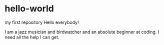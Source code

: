 # hello-world
my first repository
Hello everybody!

I am a jazz musician and birdwatcher and an absolute beginner at coding.
I need all the help I can get.
